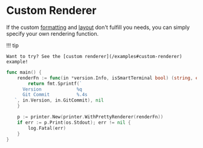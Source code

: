 # Custom Renderer

If the custom [formatting](./format.md) and [layout](./layout.md) don't fulfill you needs, you can simply specify your own rendering function.

!!! tip

    Want to try? See the [custom renderer](/examples#custom-renderer) example!

```go
func main() {
	renderFn := func(in *version.Info, isSmartTerminal bool) (string, error) {
		return fmt.Sprintf(`
      Version             %q
      Git Commit          %.4s
   `, in.Version, in.GitCommit), nil
	}

	p := printer.New(printer.WithPrettyRenderer(renderFn))
	if err := p.Print(os.Stdout); err != nil {
		log.Fatal(err)
	}
}
```
